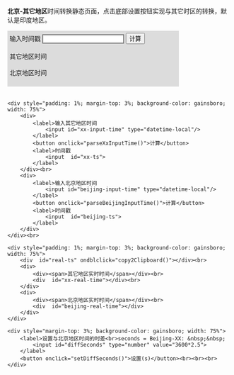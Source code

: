 **北京-其它地区**时间转换静态页面，点击底部设置按钮实现与其它时区的转换，默认是印度地区。

<script>
    let secondDiff = 3600 * 2.5 // default is India

    function setDiffSeconds() {
        secondDiff = document.getElementById("diffSeconds").value
    }

    Date.prototype.Format = function (fmt = "yyyy-MM-dd hh:mm:ss") {
        let o = {
            "M+": this.getMonth() + 1, //月份
            "d+": this.getDate(), //日
            "h+": this.getHours(), //小时
            "m+": this.getMinutes(), //分
            "s+": this.getSeconds(), //秒
            "q+": Math.floor((this.getMonth() + 3) / 3), //季度
            "S": this.getMilliseconds() //毫秒
        };
        if (/(y+)/.test(fmt)) fmt = fmt.replace(RegExp.$1, (this.getFullYear() + "").substr(4 - RegExp.$1.length));
        for (let k in o)
            if (new RegExp("(" + k + ")").test(fmt)) fmt = fmt.replace(RegExp.$1, (RegExp.$1.length === 1) ? (o[k]) : (("00" + o[k]).substr(("" + o[k]).length)));
        return fmt;
    }

    function convertTsToTime() {
        let inputTs = document.getElementById("input-ts")
        let beijingTime = new Date(inputTs.value * 1000)
        let xxTime = new Date((inputTs.value-secondDiff) * 1000)
        document.getElementById("beijing-time").innerText = beijingTime.Format()
        document.getElementById("xx-time").innerText = xxTime.Format()
    }

    function realTime() {
        let now = new Date()
        document.getElementById("real-ts").innerText = String(now / 1000).substr(0,10)
        document.getElementById("beijing-real-time").innerText = now.Format()

        let xxTime = new Date(now.setSeconds(now.getSeconds() - secondDiff))
        document.getElementById("xx-real-time").innerText = xxTime.Format()
    }

    function parseXxInputTime() {
        let now = new Date(document.getElementById("xx-input-time").value)
        now.setSeconds(now.getSeconds() + secondDiff)
        document.getElementById("xx-ts").value = String(now / 1000)
    }

    function parseBeijingInputTime() {
        let time = document.getElementById("beijing-input-time").value
        document.getElementById("beijing-ts").value = new Date(time) / 1000
    }

    function updateTime() {
        setInterval(realTime, 1000)
    }

    function copy2Clipboard() {
        navigator.clipboard.writeText(document.getElementById("real-ts").innerText).then(
            () => {},
            (reason) => {
                console.log("clipboard write failed", reason);
            }
        )
    }

</script>
<body onload=updateTime() >
    <div style="padding: 1%; margin-top: 3%; background-color: gainsboro; width: 75%">
        <label>输入时间戳
            <input id="input-ts" type="number" style="border-style: solid"/>
        </label>
        <button onclick="convertTsToTime()">计算</button>
        <br>
        <br>
        <span>其它地区时间</span>
        <div  id="xx-time"></div>
        <br>
        <span>北京地区时间</span>
        <div  id="beijing-time"></div>
        <br>
    </div><br>

    <div style="padding: 1%; margin-top: 3%; background-color: gainsboro; width: 75%">
        <div>
            <label>输入其它地区时间
                <input id="xx-input-time" type="datetime-local"/>
            </label>
            <button onclick="parseXxInputTime()">计算</button>
            <label>时间戳
                <input  id="xx-ts">
            </label>
        </div><br>
        <div>
            <label>输入北京地区时间
                <input id="beijing-input-time" type="datetime-local"/>
            </label>
            <button onclick="parseBeijingInputTime()">计算</button>
            <label>时间戳
                <input  id="beijing-ts">
            </label>
        </div>
    </div><br>

    <div style="padding: 1%; margin-top: 3%; background-color: gainsboro; width: 75%">
        <div  id="real-ts" ondblclick="copy2Clipboard()"></div><br>
        <div>
            <div><span>其它地区实时时间</span></div><br>
            <div  id="xx-real-time"></div><br>
        </div>
        <div>
            <div><span>北京地区实时时间</span></div><br>
            <div  id="beijing-real-time"></div>
        </div>
    </div>

    <div style="margin-top: 3%; background-color: gainsboro; width: 75%">
        <label>设置与北京地区时间的时差<br>seconds = Beijing-XX: &nbsp;&nbsp;
            <input id="diffSeconds" type="number" value="3600*2.5">
        </label>
        <button onclick="setDiffSeconds()">设置(s)</button><br><br><br>
    </div>

</body>
